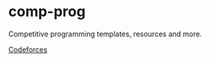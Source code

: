 # comp-prog
Competitive programming templates, resources and more.

[Codeforces](https://www.codeforces.com)
